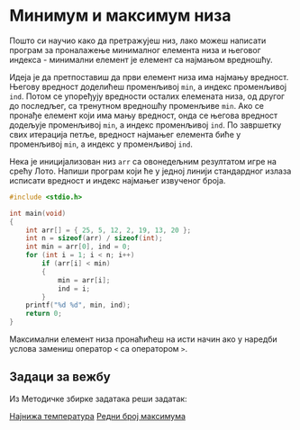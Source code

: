 # Минимум и максимум низа

Пошто си научио како да претражујеш низ, лако можеш написати програм за
проналажење минималног елемента низа и његовог индекса - минимални елемент је
елемент са најмањом вредношћу.

Идеја је да претпоставиш да први елемент низа има најмању вредност. Његову
вредност доделићеш променљивој `min`, а индекс променљивој `ind`. Потом се
упоређују вредности осталих елемената низа, од другог до последљег, са
тренутном вредношћу променљиве `min`. Ако се пронађе елемент који има мању
вредност, онда се његова вредност додељује променљивој `min`, а индекс
променљивој `ind`. По завршетку свих итерација петље, вредност најмањег
елемента биће у променљивој `min`, а индекс у променљивој `ind`.

Нека је иницијализован низ `arr` са овонедељним резултатом игре на срећу Лото.
Напиши програм који ће у једној линији стандардног излаза исписати вредност и
индекс најмањег извученог броја.

```c
#include <stdio.h>

int main(void)
{
    int arr[] = { 25, 5, 12, 2, 19, 13, 20 };
    int n = sizeof(arr) / sizeof(int);
    int min = arr[0], ind = 0;
    for (int i = 1; i < n; i++)
        if (arr[i] < min)
        {
            min = arr[i];
            ind = i;
        }
    printf("%d %d", min, ind);
    return 0;
}
```

Максимални елемент низа пронаћићеш на исти начин ако у наредби услова замениш
оператор `<` са оператором `>`.

## Задаци за вежбу

Из Методичке збирке задатака реши задатак:

[Најнижа температура](https://petlja.org/biblioteka/r/Zbirka/najmanja_temperatura1)
[Редни број максимума](https://petlja.org/biblioteka/r/Zbirka/redni_broj_maksimuma1)
